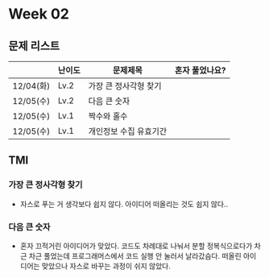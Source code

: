 # Week 02

## 문제 리스트

|                |난이도|문제제목|혼자 풀었나요?|
|----------------|------|-------|-------------|
|12/04(화)|Lv.2|가장 큰 정사각형 찾기||
|12/05(수)|Lv.2|다음 큰 숫자||
|12/05(수)|Lv.1|짝수와 홀수||
|12/05(수)|Lv.1|개인정보 수집 유효기간||

## TMI
### 가장 큰 정사각형 찾기
- 자스로 푸는 거 생각보다 쉽지 않다. 아이디어 떠올리는 것도 쉽지 않다..

### 다음 큰 숫자
- 혼자 끄적거린 아이디어가 맞았다. 코드도 차례대로 나눠서 분할 정복식으로다가 차근 차근 풀었는데 프로그래머스에서 코드 실행 안 눌러서 날라갔슴다. 떠올린 아이디어는 맞았으나 자스로 바꾸는 과정이 쉬지 않았다.